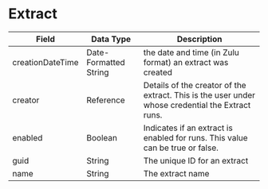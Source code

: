 # Extract

| Field<br> | Data Type<br> | Description<br> |
|  --- |  --- |  --- | 
| creationDateTime<br> | Date-Formatted String<br> | the date and time \(in Zulu format\) an extract was created<br> |
| creator<br> | Reference<br> | Details of the creator of the extract. This is the user under whose credential the Extract runs.<br> |
| enabled<br> | Boolean<br> | Indicates if an extract is enabled for runs. This value can be true or false.<br> |
| guid<br> | String<br> | The unique ID for an extract<br> |
| name<br> | String<br> | The extract name<br> |

